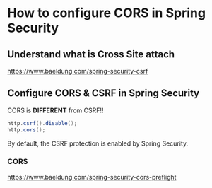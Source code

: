 # How to configure CORS in Spring Security


## Understand what is Cross Site attach
https://www.baeldung.com/spring-security-csrf

## Configure CORS & CSRF in Spring Security

CORS is **DIFFERENT** from CSRF!!
```java
http.csrf().disable();
http.cors();
```

By default, the CSRF protection is enabled by Spring Security. 

### CORS
https://www.baeldung.com/spring-security-cors-preflight
